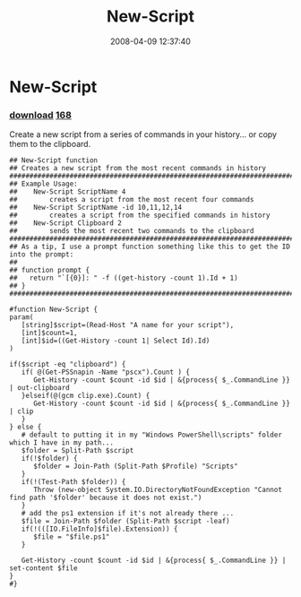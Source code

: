 ﻿---
pid:            167
parent:         0
children:       168
poster:         Joel Bennett
title:          New-Script
date:           2008-04-09 12:37:40
description:    Create a new script from a series of commands in your history... or copy them to the clipboard.
format:         posh
---

# New-Script

### [download](167.ps1)  [168](168.md)

Create a new script from a series of commands in your history... or copy them to the clipboard.

```posh
## New-Script function
## Creates a new script from the most recent commands in history
##################################################################################################
## Example Usage:
##    New-Script ScriptName 4
##        creates a script from the most recent four commands 
##    New-Script ScriptName -id 10,11,12,14
##        creates a script from the specified commands in history
##    New-Script Clipboard 2
##        sends the most recent two commands to the clipboard
##################################################################################################
## As a tip, I use a prompt function something like this to get the ID into the prompt:
##
## function prompt {
##   return "`[{0}]: " -f ((get-history -count 1).Id + 1)
## }
##################################################################################################

#function New-Script {
param( 
   [string]$script=(Read-Host "A name for your script"),
   [int]$count=1, 
   [int]$id=((Get-History -count 1| Select Id).Id)
)

if($script -eq "clipboard") {
   if( @(Get-PSSnapin -Name "pscx").Count ) {
      Get-History -count $count -id $id | &{process{ $_.CommandLine }} | out-clipboard
   }elseif(@(gcm clip.exe).Count) {
      Get-History -count $count -id $id | &{process{ $_.CommandLine }} | clip
   }
} else {
   # default to putting it in my "Windows PowerShell\scripts" folder which I have in my path...
   $folder = Split-Path $script
   if(!$folder) {
      $folder = Join-Path (Split-Path $Profile) "Scripts"
   }
   if(!(Test-Path $folder)) { 
      Throw (new-object System.IO.DirectoryNotFoundException "Cannot find path '$folder' because it does not exist.")
   }
   # add the ps1 extension if it's not already there ...
   $file = Join-Path $folder (Split-Path $script -leaf)
   if(!(([IO.FileInfo]$file).Extension)) { 
      $file = "$file.ps1"
   }

   Get-History -count $count -id $id | &{process{ $_.CommandLine }} | set-content $file
}
#}
```
